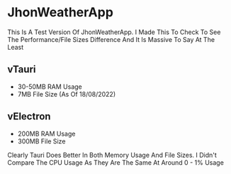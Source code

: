 # JhonWeatherApp

This Is A Test Version Of JhonWeatherApp. I Made This To Check To See The Performance/File Sizes Difference And It Is Massive To Say At The Least

## vTauri
- 30-50MB RAM Usage
- 7MB File Size (As Of 18/08/2022)

## vElectron
- 200MB RAM Usage
- 300MB File Size

Clearly Tauri Does Better In Both Memory Usage And File Sizes. 
I Didn't Compare The CPU Usage As They Are The Same At Around 0 - 1% Usage
